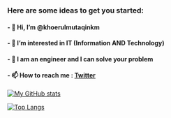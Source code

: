 <!---
khoerul225/khoerul225 is a ✨ special ✨ repository because its `README.md` (this file) appears on your GitHub profile.
You can click the Preview link to take a look at your changes.
--->
###  Here are some ideas to get you started:
#### - 👋 Hi, I’m @khoerulmutaqinkm
#### - 👀 I’m interested in IT (Information AND Technology)
#### - 🤔 I am an engineer and I can solve your problem
#### - 📫 How to reach me : [Twitter](https://twitter.com/mutaqin225)


[![My GitHub stats](https://github-readme-stats.vercel.app/api?username=khoerulmutaqinkm&count_private=true&show_icons=true&theme=dark)](https://github.com/anuraghazra/github-readme-stats)

[![Top Langs](https://github-readme-stats.vercel.app/api/top-langs/?username=khoerulmutaqinkm&layout=compact&theme=dark)](https://github.com/anuraghazra/github-readme-stats)
